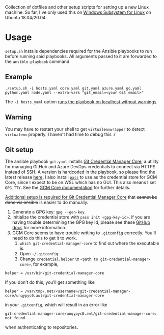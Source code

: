 Collection of dotfiles and other setup scripts for setting up a new Linux machine. So far, I've only used this on [Windows Subsystem for Linux](https://docs.microsoft.com/en-us/windows/wsl/) on Ubuntu 18.04/20.04.

# Usage
`setup.sh` installs dependencies required for the Ansible playbooks to run before running said playbooks. All arguments passed to it are forwarded to the `ansible-playbook` command.

## Example
```
./setup.sh -i hosts.yaml core.yaml git.yaml azure.yaml go.yaml python.yaml node.yaml --extra-vars "git_email=<your Git email>"
```
The `-i hosts.yaml` option [runs the playbook on localhost without warnings](https://github.com/ansible/ansible/issues/33132#issuecomment-363908285).

## Warning
You may have to restart your shell to get `virtualenvwrapper` to detect `virtualenv` properly. I haven't had time to debug this :/

## Git setup
The ansible playbook `git.yaml` installs [Git Credential Manager Core](https://github.com/microsoft/Git-Credential-Manager-Core),
a utility for managing GitHub and Azure DevOps credentials to connect via HTTPS instead of SSH. A
version is hardcoded in the playbook, so please find the latest release [here](https://github.com/microsoft/Git-Credential-Manager-Core/releases/latest). I also install [`pass`](https://www.passwordstore.org/) to use as the credential store for GCM Core, since I expect to
be on WSL which has no GUI. This also means I set `GPG_TTY`. See the [GCM Core documentation](https://github.com/microsoft/Git-Credential-Manager-Core/blob/master/docs/linuxcredstores.md) for further details.

[Additional setup is required for Git Credential Manager Core](https://github.com/microsoft/Git-Credential-Manager-Core/blob/master/docs/linuxcredstores.md#2-gpgpass-compatible-files) that ~~cannot be done via ansible~~ is easier to do manually.
1. Generate a GPG key: `gpg --gen-key`.
2. Initialize the credential store with `pass init <gpg-key-id>`. If you are having trouble determining
the GPG key id, please see these [GitHub docs](https://docs.github.com/en/github/authenticating-to-github/generating-a-new-gpg-key)
for more information.
3. GCM Core seems to have trouble writing to `.gitconfig` correctly. You'll need to do this to get it to work.
    1. `which git-credential-manager-core` to find out where the executable is.
    2. Open `~/.gitconfig`.
    3. Change `credential.helper` to `<path to git-credential-manager-core>`, for example,
  ```
  helper = /usr/bin/git-credential-manager-core
  ```
  If you don't do this, you'll get something like
  ```
  helper = /var/tmp/.net/<username>/git-credential-manager-core/unqypyc0.awl/git-credential-manager-core
  ```
  in your `.gitconfig`, which will result in an error like
  ```
  git-credential-manager-core/unqypyc0.awl/git-credential-manager-core: not found
  ```
  when authenticating to repositories.